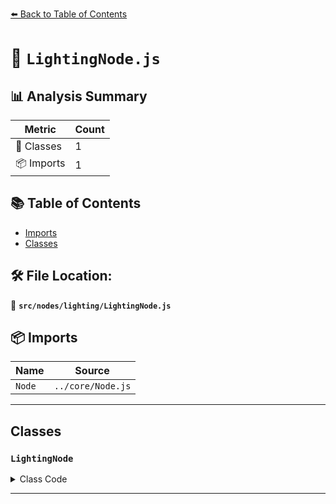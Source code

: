 [⬅️ Back to Table of Contents](../../../index.md)

# 📄 `LightingNode.js`

## 📊 Analysis Summary

| Metric | Count |
|--------|-------|
| 🧱 Classes | 1 |
| 📦 Imports | 1 |

## 📚 Table of Contents

- [Imports](#imports)
- [Classes](#classes)

## 🛠️ File Location:
📂 **`src/nodes/lighting/LightingNode.js`**

## 📦 Imports

| Name | Source |
|------|--------|
| `Node` | `../core/Node.js` |


---

## Classes

### `LightingNode`

<details><summary>Class Code</summary>

```ts
class LightingNode extends Node {

	static get type() {

		return 'LightingNode';

	}

	/**
	 * Constructs a new lighting node.
	 */
	constructor() {

		super( 'vec3' );

		/**
		 * This flag can be used for type testing.
		 *
		 * @type {boolean}
		 * @readonly
		 * @default true
		 */
		this.isLightingNode = true;

	}

}
```
</details>


---